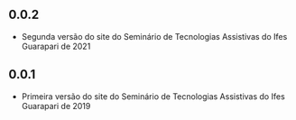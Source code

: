 ## 0.0.2

* Segunda versão do site do Seminário de Tecnologias Assistivas do Ifes Guarapari de 2021

## 0.0.1

* Primeira versão do site do Seminário de Tecnologias Assistivas do Ifes Guarapari de 2019

